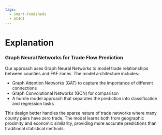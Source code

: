 ```yaml
---
tags:
  - Smart-Foodsheds
  - AI4CI
---
```


# Explanation

### Graph Neural Networks for Trade Flow Prediction
Our approach uses Graph Neural Networks to model trade relationships between counties and FAF zones. The model architecture includes:
- Graph Attention Networks (GAT) to capture the importance of different connections
- Graph Convolutional Networks (GCN) for comparison
- A hurdle model approach that separates the prediction into classification and regression tasks

This design better handles the sparse nature of trade networks where many county pairs have zero trade. The model learns both from geographic proximity and economic similarity, providing more accurate predictions than traditional statistical methods.
